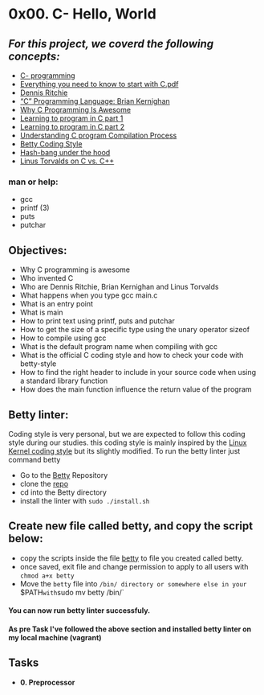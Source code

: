 # 0x00. C- Hello, World
## _For this project, we coverd the following concepts:_
- [C- programming](https://s3.amazonaws.com/alx-intranet.hbtn.io/uploads/misc/2022/4/e0ccf91eec6b977a9e00ed384dc285df9c2772e3.pdf?X-Amz-Algorithm=AWS4-HMAC-SHA256&X-Amz-Credential=AKIARDDGGGOUSBVO6H7D%2F20220727%2Fus-east-1%2Fs3%2Faws4_request&X-Amz-Date=20220727T192921Z&X-Amz-Expires=86400&X-Amz-SignedHeaders=host&X-Amz-Signature=2efa0b2d44f7311ce017f3bf02497d8476502a82363ed8af9319812ab37d7f1d)
- [Everything you need to know to start with C.pdf](https://s3.amazonaws.com/alx-intranet.hbtn.io/uploads/misc/2022/4/e0ccf91eec6b977a9e00ed384dc285df9c2772e3.pdf?X-Amz-Algorithm=AWS4-HMAC-SHA256&X-Amz-Credential=AKIARDDGGGOUSBVO6H7D%2F20220727%2Fus-east-1%2Fs3%2Faws4_request&X-Amz-Date=20220727T193030Z&X-Amz-Expires=86400&X-Amz-SignedHeaders=host&X-Amz-Signature=9584aa4ed7675a90914aad1c0e2d2bc2be3f9277e216fe38606891120107e799)
- [Dennis Ritchie](https://en.wikipedia.org/wiki/Dennis_Ritchie)
- [“C” Programming Language: Brian Kernighan](https://www.youtube.com/watch?v=de2Hsvxaf8M)
- [Why C Programming Is Awesome](https://www.youtube.com/watch?v=smGalmxPVYc)
- [Learning to program in C part 1](https://www.youtube.com/watch?v=rk2fK2IIiiQ)
- [Learning to program in C part 2](https://www.youtube.com/watch?v=FwpP_MsZWnU)
- [Understanding C program Compilation Process](https://www.youtube.com/watch?v=VDslRumKvRA)
- [Betty Coding Style](https://github.com/holbertonschool/Betty/wiki)
- [Hash-bang under the hood](https://twitter.com/unix_byte/status/1024147947393495040?s=21)
- [Linus Torvalds on C vs. C++](http://harmful.cat-v.org/software/c++/linus)
### man or help:
- gcc 
- printf (3)
- puts
- putchar
## Objectives:
- Why C programming is awesome
- Who invented C
- Who are Dennis Ritchie, Brian Kernighan and Linus Torvalds
- What happens when you type gcc main.c
- What is an entry point
- What is main
- How to print text using printf, puts and putchar
- How to get the size of a specific type using the unary operator sizeof
- How to compile using gcc
- What is the default program name when compiling with gcc
- What is the official C coding style and how to check your code with betty-style
- How to find the right header to include in your source code when using a standard library function
- How does the main function influence the return value of the program

## Betty linter:
Coding style is very personal, but we are expected to follow this coding style during our studies. this coding style is mainly inspired by the [Linux Kernel coding style](https://git.kernel.org/pub/scm/linux/kernel/git/torvalds/linux.git/plain/Documentation/process/coding-style.rst) but its slightly modified.
To run the betty linter just command betty <filename>
- Go to the [Betty](https://github.com/holbertonschool/Betty) Repository
- clone the [repo](https://github.com/holbertonschool/Betty)
- cd into the Betty directory
- install the linter with `sudo ./install.sh`
## Create new file called betty, and copy the script below:
- copy the scripts inside the file [betty](https://github.com/henicodes/Resources/blob/main/betty) to file you created called betty.
- once saved, exit file and change permission to apply to all users with `chmod a+x betty`
- Move the `betty` file into `/bin/ directory or somewhere else in your `$PATH` with `sudo mv betty /bin/`
#### You can now run betty linter successfuly.
#### As pre Task I've followed the above section and installed betty linter on my local machine (vagrant)
## Tasks
- **0. Preprocessor**
